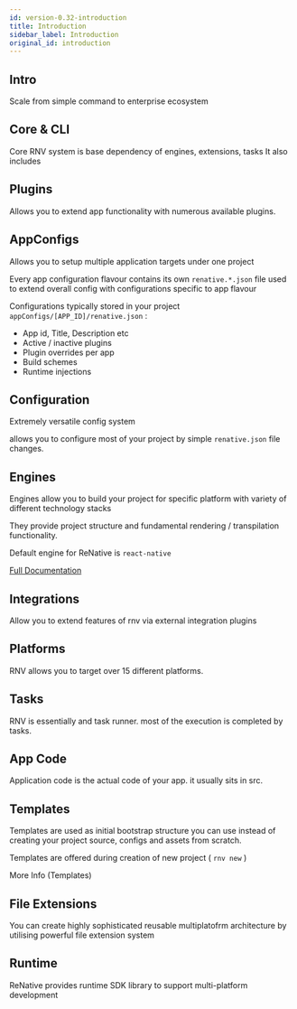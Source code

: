 ```yaml
---
id: version-0.32-introduction
title: Introduction
sidebar_label: Introduction
original_id: introduction
---
```


## Intro



Scale from simple command to enterprise ecosystem


## Core & CLI

Core RNV system is base dependency of engines, extensions, tasks
It also includes

## Plugins

Allows you to extend app functionality with numerous available plugins.

## AppConfigs

Allows you to setup multiple application targets under one project

Every app configuration flavour contains its own `renative.*.json` file used to extend overall config with configurations specific to app flavour


Configurations typically stored in your project `appConfigs/[APP_ID]/renative.json` :

- App id, Title, Description etc
- Active / inactive plugins
- Plugin overrides per app
- Build schemes
- Runtime injections

## Configuration

Extremely versatile config system

allows you to configure most of your project by simple `renative.json` file changes.



## Engines

Engines allow you to build your project for specific platform with variety of different technology stacks


They provide project structure and fundamental rendering / transpilation functionality.

Default engine for ReNative is `react-native`

[Full Documentation](engine-rn.md)


## Integrations

Allow you to extend features of rnv via external integration plugins

## Platforms

RNV allows you to target over 15 different platforms.


## Tasks

RNV is essentially and task runner. most of the execution is completed by tasks.

## App Code

Application code is the actual code of your app. it usually sits in src.

## Templates

Templates are used as initial bootstrap structure you can use instead of creating your project source, configs and assets from scratch.

Templates are offered during creation of new project ( `rnv new` )

More Info (Templates)

## File Extensions

You can create highly sophisticated reusable multiplatofrm architecture by utilising powerful file extension system

## Runtime

ReNative provides runtime SDK library to support multi-platform development
